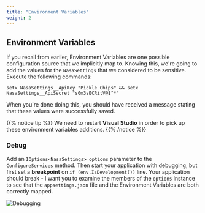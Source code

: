 ```yaml
---
title: "Environment Variables"
weight: 2
---
```


## <i class="far fa-hdd"></i> Environment Variables

If you recall from earlier, Environment Variables are one possible configuration source that we implicitly map to. Knowing this, we're going to add the values for the `NasaSettings` that we considered to be sensitive. Execute the following commands:

```
setx NasaSettings__ApiKey "Pickle Chips" && setx NasaSettings__ApiSecret "s0m3sECRitV@1^*"
```

When you're done doing this, you should have received a message stating that these values were successfully saved.

{{% notice tip %}}
We need to restart __Visual Studio__ in order to pick up these environment variables additions.
{{% /notice %}}

### Debug

Add an `IOptions<NasaSettings> options` parameter to the `ConfigureServices` method. Then start your application with debugging, but first set a __breakpoint__ on `if (env.IsDevelopment())` line. Your application should break - I want you to examine the members of the `options` instance to see that the `appsettings.json` file and the Environment Variables are both correctly mapped.

![Debugging](/4-configuration/environment-variables/images/debug.png?classes=border,shadow)